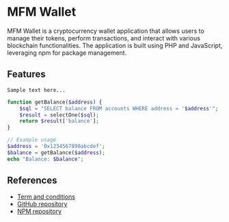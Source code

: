 # MFM Wallet

MFM Wallet is a cryptocurrency wallet application that allows users to manage their tokens, perform transactions, and interact with various blockchain functionalities. The application is built using PHP and JavaScript, leveraging npm for package management.

## Features
```
Sample text here...
```
```php
function getBalance($address) {
    $sql = "SELECT balance FROM accounts WHERE address = '$address'";
    $result = selectOne($sql);
    return $result['balance'];
}

// Example usage
$address = '0x1234567890abcdef';
$balance = getBalance($address);
echo "Balance: $balance";
```

## References
- [Term and conditions](https://mytoken.space/mfm-angular-template/docs/?path=/mfm-wallet/docs/terms_and_conditions.md)
- [GitHub repository](https://github.com/mikefromminsk/mfm-wallet)
- [NPM repository](https://www.npmjs.com/package/mfm-wallet)